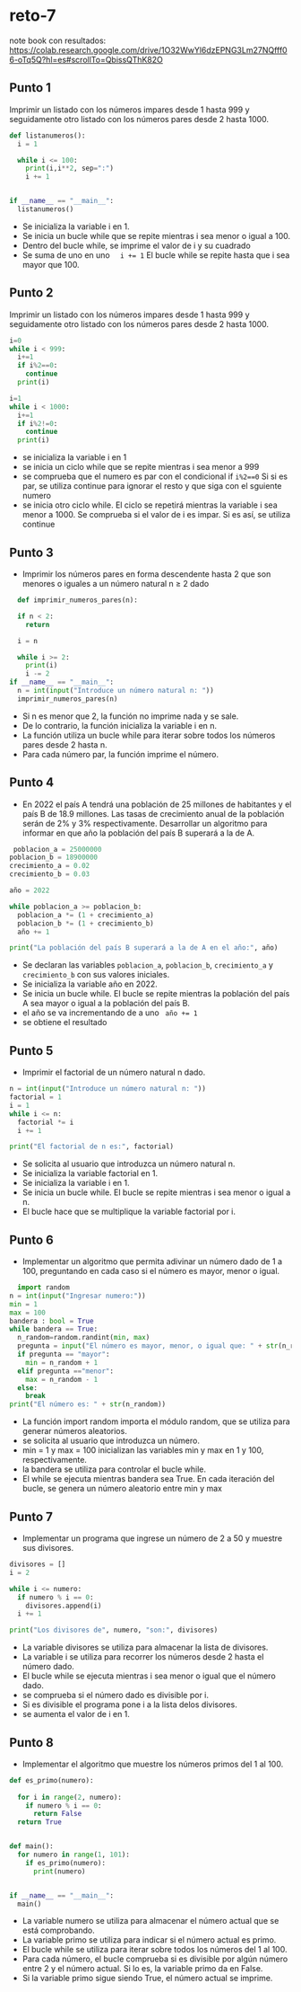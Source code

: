 # reto-7
note book con resultados: https://colab.research.google.com/drive/1O32WwYl6dzEPNG3Lm27NQfff06-oTq5Q?hl=es#scrollTo=QbissQThK82O
## Punto 1 
 Imprimir un listado con los números impares desde 1 hasta 999 y seguidamente otro listado con los números pares desde 2 hasta 1000.
```python
def listanumeros():
  i = 1

  while i <= 100:
    print(i,i**2, sep=":")
    i += 1


if __name__ == "__main__":
  listanumeros()
```

+ Se inicializa la variable i en 1.
+ Se inicia un bucle while que se repite mientras i sea menor o igual a 100.
+ Dentro del bucle while, se imprime el valor de i y su cuadrado
+ Se suma de uno en uno ```  i += 1```
El bucle while se repite hasta que i sea mayor que 100.
## Punto 2 
Imprimir un listado con los números impares desde 1 hasta 999 y seguidamente otro listado con los números pares desde 2 hasta 1000.
```python
i=0
while i < 999:
  i+=1
  if i%2==0:
    continue
  print(i)

i=1
while i < 1000:
  i+=1
  if i%2!=0:
    continue
  print(i)
```
+ se inicializa la variable i en 1
+  se inicia un ciclo while que se repite mientras i sea menor a 999
+  se comprueba que el numero es par con el condicional if ```i%2==0``` Si si es par, se utiliza continue para ignorar el resto y que siga con el sguiente numero
+ se inicia otro ciclo while. El ciclo se repetirá mientras la variable i sea menor a 1000. Se comprueba si el valor de i es impar. Si es así, se utiliza continue
## Punto 3 
+ Imprimir los números pares en forma descendente hasta 2 que son menores o iguales a un número natural n ≥ 2 dado
```python
  def imprimir_numeros_pares(n): 

  if n < 2:
    return

  i = n

  while i >= 2:
    print(i)
    i -= 2
if __name__ == "__main__":
  n = int(input("Introduce un número natural n: "))
  imprimir_numeros_pares(n)
````
+ Si n es menor que 2, la función no imprime nada y se sale.
+ De lo contrario, la función inicializa la variable i en n.
+ La función utiliza un bucle while para iterar sobre todos los números pares desde 2 hasta n.
+ Para cada número par, la función imprime el número.
 ## Punto 4
+ En 2022 el país A tendrá una población de 25 millones de habitantes y el país B de 18.9 millones. Las tasas de crecimiento anual de la población serán de 2% y 3% respectivamente. Desarrollar un algoritmo para informar en que año la población del país B superará a la de A.
```python
 poblacion_a = 25000000
poblacion_b = 18900000
crecimiento_a = 0.02
crecimiento_b = 0.03

año = 2022

while poblacion_a >= poblacion_b:
  poblacion_a *= (1 + crecimiento_a)
  poblacion_b *= (1 + crecimiento_b)
  año += 1

print("La población del país B superará a la de A en el año:", año)
```
+ Se declaran las variables ```poblacion_a```, ```poblacion_b```, ```crecimiento_a``` y ```crecimiento_b``` con sus valores iniciales.
+ Se inicializa la variable año en 2022.
+ Se inicia un bucle while. El bucle se repite mientras la población del país A sea mayor o igual a la población del país B.
+ el año se va incrementando de a uno ``` año += 1```
+ se obtiene el resultado
## Punto 5 
+ Imprimir el factorial de un número natural n dado.
```python
n = int(input("Introduce un número natural n: "))
factorial = 1
i = 1
while i <= n:
  factorial *= i
  i += 1

print("El factorial de n es:", factorial)
````
+ Se solicita al usuario que introduzca un número natural n.
+ Se inicializa la variable factorial en 1.
+ Se inicializa la variable i en 1.
+ Se inicia un bucle while. El bucle se repite mientras i sea menor o igual a n.
+ El bucle hace que se multiplique la variable factorial por i.


## Punto 6
+ Implementar un algoritmo que permita adivinar un número dado de 1 a 100, preguntando en cada caso si el número es mayor, menor o igual.
```python
  import random 
n = int(input("Ingresar numero:"))
min = 1
max = 100
bandera : bool = True
while bandera == True:
  n_random=random.randint(min, max)
  pregunta = input("El número es mayor, menor, o igual que: " + str(n_random) + " ")
  if pregunta == "mayor":
    min = n_random + 1
  elif pregunta =="menor":
    max = n_random - 1
  else:
    break
print("El número es: " + str(n_random))  
````
+ La función import random importa el módulo random, que se utiliza para generar números aleatorios.
+ se solicita al usuario que introduzca un número.
+ min = 1 y max = 100 inicializan las variables min y max en 1 y 100, respectivamente.
+ la bandera se utiliza para controlar el bucle while.
+ El  while se ejecuta mientras bandera sea True.
En cada iteración del bucle, se genera un número aleatorio entre min y max
## Punto 7
+ Implementar un programa que ingrese un número de 2 a 50 y muestre sus divisores.
```python
divisores = []
i = 2

while i <= numero:
  if numero % i == 0:
    divisores.append(i)
  i += 1

print("Los divisores de", numero, "son:", divisores)
````
+ La variable divisores se utiliza para almacenar la lista de divisores.
+ La variable i se utiliza para recorrer los números desde 2 hasta el número dado.
+ El bucle while se ejecuta mientras i sea menor o igual que el número dado.
+ se comprueba si el número dado es divisible por i.
+ Si es divisible el programa pone i a la lista delos divisores.
+ se aumenta el valor de i en 1.
## Punto 8
+ Implementar el algoritmo que muestre los números primos del 1 al 100.
```python
def es_primo(numero):
  
  for i in range(2, numero):
    if numero % i == 0:
      return False
  return True


def main():
  for numero in range(1, 101):
    if es_primo(numero):
      print(numero)


if __name__ == "__main__":
  main()
````
+ La variable numero se utiliza para almacenar el número actual que se está comprobando.
+ La variable primo se utiliza para indicar si el número actual es primo.
+ El bucle while se utiliza para iterar sobre todos los números del 1 al 100.
+ Para cada número, el bucle comprueba si es divisible por algún número entre 2 y el número actual. Si lo es, la variable primo da en False.
+ Si la variable primo sigue siendo True, el número actual se imprime.
